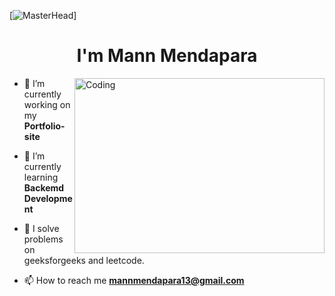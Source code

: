 [![MasterHead](https://t4.ftcdn.net/jpg/02/78/37/47/360_F_278374738_ypRn0utOVnebuhmpSrDiwkzFsdqEm0aa.jpg)]
<h1 align="center">I'm Mann Mendapara</h1>

<img align="right" alt="Coding" width="400" height="280" src="https://img.etimg.com/thumb/width-1200,height-900,imgsize-638053,resizemode-1,msid-84146083/prime/technology-and-startups/booting-up-developer-economy-how-tech-startups-are-helping-coders-build-and-test-software-faster.jpg">

- 🔭 I’m currently working on my **Portfolio-site**

- 🌱 I’m currently learning **Backemd Development**

- 🐬 I solve problems on geeksforgeeks and leetcode.

- 📫 How to reach me **mannmendapara13@gmail.com**
